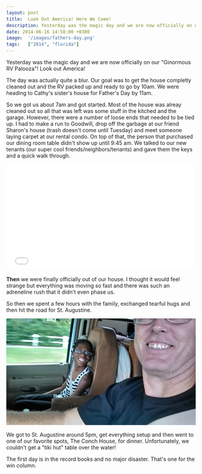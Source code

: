 ```yaml
---
layout: post
title:  Look Out America! Here We Come!
description: Yesterday was the magic day and we are now officially on our "Ginormous RV...
date: 2014-06-16 14:58:00 +0300
image:  '/images/fathers-day.png'
tags:   ["2014", "florida"]
---
```

<p>Yesterday was the magic day and we are now officially on our &quot;Ginormous RV Palooza&quot;! Look out America!</p>
<p>The day was actually quite a blur. Our goal was to get the house completly cleaned out and the RV packed up and ready to go by 10am. We were heading to Cathy's sister's house for Father's Day by 11am.</p>
<p>So we got us about 7am and got started. Most of the house was alreay cleaned out so all that was left was some stuff in the kitched and the garage. However, there were a number of loose ends that needed to be tied up. I had to make a run to Goodwill, drop off the garbage at our friend Sharon's house (trash doesn't come until Tuesday) and meet someone laying carpet at our rental condo. On top of that, the person that purchased our dining room table didn't show up until 9:45 am. We talked to our new tenants (our super cool friends/neighbors/tenants) and gave them the keys and a quick walk through.</p>
<iframe src="//player.vimeo.com/video/98683072" width="500" height="281" frameborder="0" webkitallowfullscreen mozallowfullscreen allowfullscreen></iframe> 
<p><strong>Then</strong> we were finally officially out of our house. I thought it would feel strange but everything was moving so fast and there was such an adreneline rush that it didn't even phase us.</p>
<p>So then we spent a few hours with the family, exchanged tearful hugs and then hit the road for St. Augustine.</p>
<p><img src="images/start-of-trip.jpg" alt="" ></p>
<p>We got to St. Augustine around 5pm, get everything setup and then went to one of our favorite spots, The Conch House, for dinner. Unfortunately, we couldn't get a &quot;tiki hut&quot; table over the water!</p>
<p>The first day is in the record books and no major disaster. That's one for the win column.</p>

